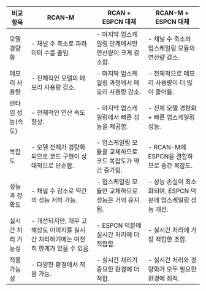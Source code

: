 

|비교항목|RCAN-M|RCAN + ESPCN 대체|RCAN-M + ESPCN 대체|
|------|---|---|---|
|모델 경량화|- 채널 수 축소로 파라미터 수를 줄임.|	- 마지막 업스케일링 단계에서만 연산량이 크게 감소함.|- 채널 수 축소와 업스케일링 모듈의 연산량 감소.|
|메모리 사용량|- 전체적인 모델의 메모리 사용량 감소.|- 마지막 업스케일링 과정에서 메모리 사용량 감소.|- 전체적으로 메모리 사용량이 더 많이 줄어듦.|
|런타임 성능(속도)|- 전체적인 연산 속도 향상.|- 마지막 업스케일링에서 빠른 성능을 제공함.|- 전체 모델 경량화 + 빠른 업스케일링 성능.|
|복잡도|- 모델 전체가 경량화되므로 코드 구현이 상대적으로 단순함.|- 업스케일링 모듈을 교체하므로 코드 복잡도가 약간 증가함.|- RCAN-M에 ESPCN을 결합하므로 중간 복잡도.|
|성능과 정확도|- 채널 수 감소로 약간의 성능 저하 가능.|- 업스케일링 모듈만 교체하므로 성능은 거의 유지됨.|- 성능 손실이 최소화되며, ESPCN 덕분에 업스케일링 성능 개선.|
|실시간 처리 가능성|- 개선되지만, 매우 고해상도 이미지를 실시간 처리하기에는 여전히 한계가 있을 수 있음.|- ESPCN 덕분에 실시간 처리에 더 적합함.|- 실시간 처리에 가장 적합한 조합.|
|적용 가능성|- 다양한 환경에서 적용 가능.|- 실시간 처리가 중요한 환경에 더 적합.|- 실시간 처리와 경량화가 모두 필요한 환경에 최적.|

